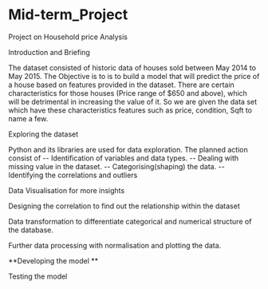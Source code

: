 # Mid-term_Project
Project on Household price Analysis

Introduction and Briefing

The dataset consisted of historic data of houses sold between May 2014 to May 2015. The Objective is to is to build a model that will predict the price of a house based on features provided in the dataset. There are certain characteristics for those houses (Price range of $650 and above), which will be detrimental in increasing the value of it. So we are given the data set which have these characteristics features such as price, condition, Sqft to name a few.

Exploring the dataset

Python and its libraries are used for data exploration. The planned action consist of -- Identification of variables and data types. -- Dealing with missing value in the dataset. -- Categorising(shaping) the data. -- Identifying the correlations and outliers

Data Visualisation for more insights

Designing the correlation to find out the relationship within the dataset

Data transformation to differentiate categorical and numerical structure of the database.

Further data processing with normalisation and plotting the data.

**Developing the model **

Testing the model
